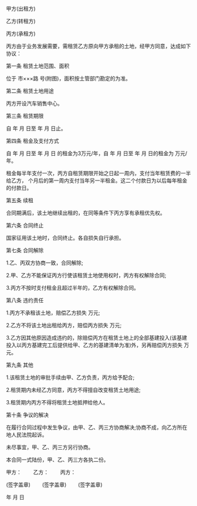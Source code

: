 
 


甲方(出租方)


乙方(转租方)


丙方(承租方)


丙方由于业务发展需要，需租赁乙方原向甲方承租的土地，经甲方同意，达成如下协议：


第一条 租赁土地范围、面积


位于 市×××路 号(附图)，面积按土管部门勘定的为准。


第二条 租赁土地用途


丙方开设汽车销售中心。


第三条 租赁期限


自 年 月 日至 年 月 日止。


第四条 租金及支付方式


自 年 月 日至 年 月 日 的租金为3万元/年，自 年 月 日至 年 月 日的租金为 万元/年。


租金每半年支付一次，丙方自租赁期限开始之日起一周内，支付当年租赁费的一半给乙方， 个月后的第一周内支付当年另一半租金。这二个付款日为以后每年租金的付款日。


第五条 续租


合同期满后，该土地继续出租的，在同等条件下丙方享有承租优先权。


第六条 合同终止


国家征用该土地时，合同终止。各自损失自行承担。


第七条 合同解除


1.乙、丙双方协商一致，合同解除;


2.甲、乙方不能保证丙方行使该租赁土地使用权时，丙方有权解除合同;


3.丙方不按时支付租金且超过半年的，乙方有权解除合同。


第八条 违约责任


1.丙方不承租该土地，赔偿乙方损失 万元;


2.乙方不将该土地出租给丙方，赔偿丙方损失 万元;


3.乙方因其他原因造成违约的，除赔偿丙方在租赁土地上的全部基建投入(该基建投入以丙方基建完工后提供给甲、乙方的基建清单为准)外，另再赔偿丙方损失 万元。


第九条 其他


1.该租赁土地的审批手续由甲、乙方负责，丙方给予配合;


2.租赁期内未经乙方同意，丙方不得擅自改变租赁土地用途;


3.租赁期内丙方不得将租赁土地抵押给他人。


第十条 争议的解决


在履行合同过程中发生争议，由甲、乙、丙三方协商解决;协商不成，向乙方所在地人民法院起诉。


未尽事宜，甲、乙、丙三方另行协商。


本合同一式陆份，甲、乙、丙三方各执二份。


甲方： 　　乙方： 　　丙方：


(签字盖章) 　　(签字盖章) 　　(签字盖章)


年 月 日
 


 

 
 
 
 
 
  


  
 

  


  


  
 
 
 
 

